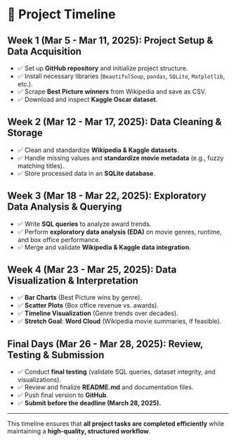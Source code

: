 # 📅 Project Timeline

## **Week 1 (Mar 5 - Mar 11, 2025): Project Setup & Data Acquisition**

- ✅ Set up **GitHub repository** and initialize project structure.
- ✅ Install necessary libraries (`BeautifulSoup`, `pandas`, `SQLite`, `Matplotlib`, etc.).
- ✅ Scrape **Best Picture winners** from Wikipedia and save as CSV.
- ✅ Download and inspect **Kaggle Oscar dataset**.

## **Week 2 (Mar 12 - Mar 17, 2025): Data Cleaning & Storage**

- ✅ Clean and standardize **Wikipedia & Kaggle datasets**.
- ✅ Handle missing values and **standardize movie metadata** (e.g., fuzzy matching titles).
- ✅ Store processed data in an **SQLite database**.

## **Week 3 (Mar 18 - Mar 22, 2025): Exploratory Data Analysis & Querying**

- ✅ Write **SQL queries** to analyze award trends.
- ✅ Perform **exploratory data analysis (EDA)** on movie genres, runtime, and box office performance.
- ✅ Merge and validate **Wikipedia & Kaggle data integration**.

## **Week 4 (Mar 23 - Mar 25, 2025): Data Visualization & Interpretation**

- ✅ **Bar Charts** (Best Picture wins by genre).
- ✅ **Scatter Plots** (Box office revenue vs. awards).
- ✅ **Timeline Visualization** (Genre trends over decades).
- ✅ **Stretch Goal**: **Word Cloud** (Wikipedia movie summaries, if feasible).

## **Final Days (Mar 26 - Mar 28, 2025): Review, Testing & Submission**

- ✅ Conduct **final testing** (validate SQL queries, dataset integrity, and visualizations).
- ✅ Review and finalize **README.md** and documentation files.
- ✅ Push final version to **GitHub**.
- ✅ **Submit before the deadline (March 28, 2025).**

---

This timeline ensures that **all project tasks are completed efficiently** while maintaining a **high-quality, structured workflow**.
